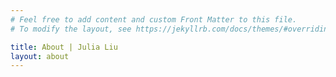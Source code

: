 ```yaml
---
# Feel free to add content and custom Front Matter to this file.
# To modify the layout, see https://jekyllrb.com/docs/themes/#overriding-theme-defaults

title: About | Julia Liu
layout: about
---
```

